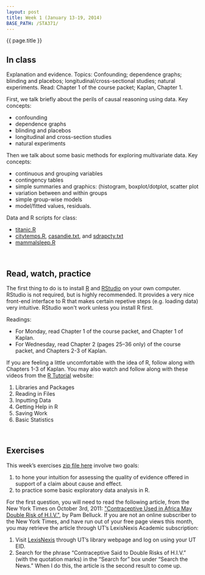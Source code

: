 ```yaml
---
layout: post
title: Week 1 (January 13-19, 2014)
BASE_PATH: /STA371/
---
```

{{ page.title }}


In class
--------

Explanation and evidence.
Topics: Confounding; dependence graphs; blinding and placebos;
longitudinal/cross-sectional studies; natural experiments. Read: Chapter 1 of the course packet; Kaplan, Chapter 1.

First, we talk briefly about the perils of causal reasoning using data.  Key concepts: 
* confounding
* dependence graphs
* blinding and placebos
* longitudinal and cross-section studies
* natural experiments

Then we talk about some basic methods for exploring multivariate data. Key concepts:
* continuous and grouping variables
* contingency tables
* simple summaries and graphics: (histogram, boxplot/dotplot, scatter plot
* variation between and within groups
* simple group-wise models
* model/fitted values, residuals.

Data and R scripts for class: 
* [titanic.R](http://jgscott.github.com/STA371/r/titanic.R)
* [citytemps.R](http://jgscott.github.com/STA371/r/citytemps.R), [casandie.txt](http://jgscott.github.com/STA371/data/casandie.txt), and [sdrapcty.txt](http://jgscott.github.com/STA371/data/sdrapcty.txt)
* [mammalsleep.R](http://jgscott.github.com/STA371/r/mammalsleep.R)

<br>


Read, watch, practice
---------------------

The first thing to do is to install [R](http://http://www.r-project.org) and [RStudio](http://www.rstudio.org) on your own computer.  RStudio is not required, but is highly recommended.  It provides a very nice front-end interface to R that makes certain repetive steps (e.g. loading data) very intuitive.  RStudio won't work unless you install R first.

Readings:
* For Monday, read Chapter 1 of the course packet, and Chapter 1 of Kaplan.
* For Wednesday, read Chapter 2 (pages 25–36 only) of the course packet, and Chapters 2-3 of Kaplan.

If you are feeling a little uncomfortable with the idea of R, follow along with Chapters 1-3 of Kaplan.  You may also watch and follow along with these videos from the [R Tutorial](http://dist.stat.tamu.edu/pub/rvideos/) website:
1. Libraries and Packages
2. Reading in Files
3. Inputting Data
4. Getting Help in R
5. Saving Work
6. Basic Statistics



<br>

Exercises
---------
This week’s exercises [zip file here](http://jgscott.github.com/STA371/exercises/exercises01.zip) involve two goals:
1) to hone your intuition for assessing the quality of evidence offered in support of a claim about cause and effect.
2) to practice some basic exploratory data analysis in R.

For the first question, you will need to read the following article, from the New York Times on October 3rd, 2011:
["Contraceptive Used in Africa May Double Risk of H.I.V."](http://www.nytimes.com/2011/10/04/health/04hiv.html), by Pam Belluck. If you are not an online subscriber to the New York Times, and have run out of your free page views this month, you may retrieve the article through UT’s LexisNexis Academic subscription:
1. Visit [LexisNexis](http://ezproxy.lib.utexas.edu/login?url=http://www.lexisnexis.com/us/lnacademic/) through UT’s library webpage and log on using your UT EID.
2. Search for the phrase “Contraceptive Said to Double Risks of H.I.V.” (with the quotation marks) in the “Search for” box under “Search the News.”  When I do this, the article is the second result to come up.
